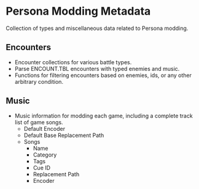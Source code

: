 # Persona Modding Metadata
Collection of types and miscellaneous data related to Persona modding.

## Encounters
- Encounter collections for various battle types.
- Parse ENCOUNT.TBL encounters with typed enemies and music.
- Functions for filtering encounters based on enemies, ids, or any other arbitrary condition.

## Music
- Music information for modding each game, including a complete track list of game songs.
	- Default Encoder
	- Default Base Replacement Path
	- Songs
		- Name
		- Category
		- Tags
		- Cue ID
		- Replacement Path
		- Encoder